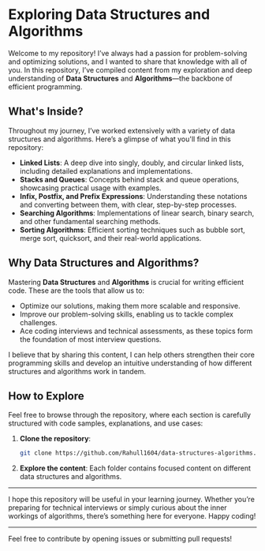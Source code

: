# Exploring Data Structures and Algorithms

Welcome to my repository! I’ve always had a passion for problem-solving and optimizing solutions, and I wanted to share that knowledge with all of you. In this repository, I’ve compiled content from my exploration and deep understanding of **Data Structures** and **Algorithms**—the backbone of efficient programming.

## What's Inside?

Throughout my journey, I’ve worked extensively with a variety of data structures and algorithms. Here’s a glimpse of what you'll find in this repository:

- **Linked Lists**: A deep dive into singly, doubly, and circular linked lists, including detailed explanations and implementations.
- **Stacks and Queues**: Concepts behind stack and queue operations, showcasing practical usage with examples.
- **Infix, Postfix, and Prefix Expressions**: Understanding these notations and converting between them, with clear, step-by-step processes.
- **Searching Algorithms**: Implementations of linear search, binary search, and other fundamental searching methods.
- **Sorting Algorithms**: Efficient sorting techniques such as bubble sort, merge sort, quicksort, and their real-world applications.

## Why Data Structures and Algorithms?

Mastering **Data Structures** and **Algorithms** is crucial for writing efficient code. These are the tools that allow us to:
- Optimize our solutions, making them more scalable and responsive.
- Improve our problem-solving skills, enabling us to tackle complex challenges.
- Ace coding interviews and technical assessments, as these topics form the foundation of most interview questions.

I believe that by sharing this content, I can help others strengthen their core programming skills and develop an intuitive understanding of how different structures and algorithms work in tandem.

## How to Explore

Feel free to browse through the repository, where each section is carefully structured with code samples, explanations, and use cases:

1. **Clone the repository**:
   ```bash
   git clone https://github.com/Rahull1604/data-structures-algorithms.git
   ```

2. **Explore the content**: Each folder contains focused content on different data structures and algorithms.

---

I hope this repository will be useful in your learning journey. Whether you’re preparing for technical interviews or simply curious about the inner workings of algorithms, there’s something here for everyone. Happy coding!

---

Feel free to contribute by opening issues or submitting pull requests!
